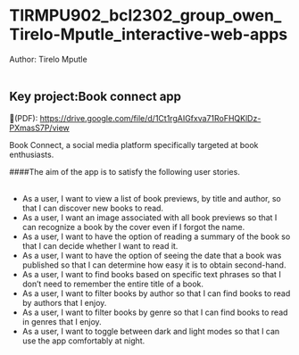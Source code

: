 # TIRMPU902_bcl2302_group_owen_Tirelo-Mputle_interactive-web-apps
Author: Tirelo Mputle <br>
<br>

## Key project:Book connect app

🔗(PDF): https://drive.google.com/file/d/1Ct1rgAIGfxva71RoFHQKlDz-PXmasS7P/view

Book Connect, a social media platform specifically targeted at book enthusiasts. <br>

####The aim of the app is to satisfy the following user stories.<br>
<br>
* As a user, I want to view a list of book previews, by title and author, so that I can discover new books to read. <br>
* As a user, I want an image associated with all book previews so that I can recognize a book by the cover even if I forgot the name. <br>
* As a user, I want to have the option of reading a summary of the book so that I can decide whether I want to read it. <br>
* As a user, I want to have the option of seeing the date that a book was published so that I can determine how easy it is to obtain second-hand. <br>
* As a user, I want to find books based on specific text phrases so that I don’t need to remember the entire title of a book. <br>
* As a user, I want to filter books by author so that I can find books to read by authors that I enjoy. <br>
* As a user, I want to filter books by genre so that I can find books to read in genres that I enjoy. <br>
* As a user, I want to toggle between dark and light modes so that I can use the app comfortably at night. <br>
